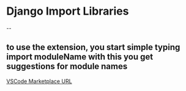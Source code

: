 # Django Import Libraries
--

## to use the extension, you start simple typing **import moduleName** with this you get suggestions for module names


[VSCode Marketplace URL](https://marketplace.visualstudio.com/items?itemName=DhavalVira.django-import-libraries)